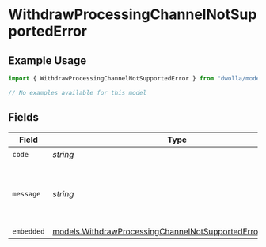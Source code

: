 # WithdrawProcessingChannelNotSupportedError

## Example Usage

```typescript
import { WithdrawProcessingChannelNotSupportedError } from "dwolla/models/errors";

// No examples available for this model
```

## Fields

| Field                                                                                                                           | Type                                                                                                                            | Required                                                                                                                        | Description                                                                                                                     | Example                                                                                                                         |
| ------------------------------------------------------------------------------------------------------------------------------- | ------------------------------------------------------------------------------------------------------------------------------- | ------------------------------------------------------------------------------------------------------------------------------- | ------------------------------------------------------------------------------------------------------------------------------- | ------------------------------------------------------------------------------------------------------------------------------- |
| `code`                                                                                                                          | *string*                                                                                                                        | :heavy_check_mark:                                                                                                              | N/A                                                                                                                             | ValidationError                                                                                                                 |
| `message`                                                                                                                       | *string*                                                                                                                        | :heavy_check_mark:                                                                                                              | N/A                                                                                                                             | Validation error(s) present. See embedded errors list for more details.                                                         |
| `embedded`                                                                                                                      | [models.WithdrawProcessingChannelNotSupportedErrorEmbedded](../../models/withdrawprocessingchannelnotsupportederrorembedded.md) | :heavy_minus_sign:                                                                                                              | N/A                                                                                                                             |                                                                                                                                 |